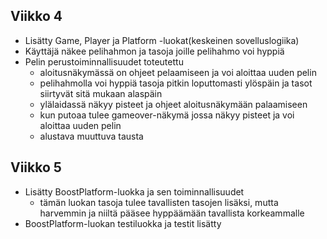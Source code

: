 ## Viikko 4

- Lisätty Game, Player ja Platform -luokat(keskeinen sovelluslogiika)
- Käyttäjä näkee pelihahmon ja tasoja joille pelihahmo voi hyppiä
- Pelin perustoiminnallisuudet toteutettu
    - aloitusnäkymässä on ohjeet pelaamiseen ja voi aloittaa uuden pelin
    - pelihahmolla voi hyppiä tasoja pitkin loputtomasti ylöspäin ja tasot siirtyvät sitä mukaan alaspäin
    - ylälaidassä näkyy pisteet ja ohjeet aloitusnäkymään palaamiseen
    - kun putoaa tulee gameover-näkymä jossa näkyy pisteet ja voi aloittaa uuden pelin
    - alustava muuttuva tausta

## Viikko 5

- Lisätty BoostPlatform-luokka ja sen toiminnallisuudet
    - tämän luokan tasoja tulee tavallisten tasojen lisäksi, mutta harvemmin ja niiltä pääsee hyppäämään tavallista korkeammalle
- BoostPlatform-luokan testiluokka ja testit lisätty

